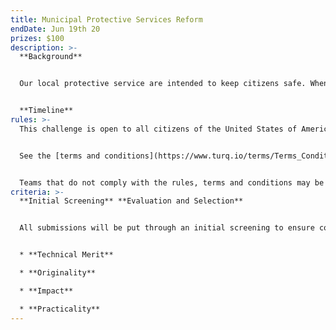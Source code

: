 ```yaml
---
title: Municipal Protective Services Reform
endDate: Jun 19th 20
prizes: $100
description: >-
  **Background**


  Our local protective service are intended to keep citizens safe. When this isn't the case, we must enact reforms to practices and policies to ensure the intended purpose of these organizations is fulfilled.


  **Timeline**
rules: >-
  This challenge is open to all citizens of the United States of America.


  See the [terms and conditions](https://www.turq.io/terms/Terms_Conditions.pdf) here.


  Teams that do not comply with the rules, terms and conditions may be disqualified.
criteria: >-
  **Initial Screening** **Evaluation and Selection**


  All submissions will be put through an initial screening to ensure compliance with challenge [terms and conditions](https://www.turq.io/terms/Terms_Conditions.pdf).


  * **Technical Merit**

  * **Originality**

  * **Impact**

  * **Practicality**
---
```

